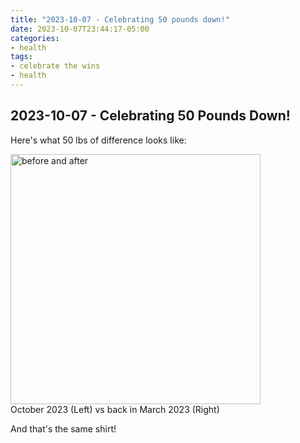 ```yaml
---
title: "2023-10-07 - Celebrating 50 pounds down!"
date: 2023-10-07T23:44:17-05:00
categories:
- health
tags:
- celebrate the wins
- health
---
```


## 2023-10-07 - Celebrating 50 Pounds Down!


Here's what 50 lbs of difference looks like:

<p>
<img src="/images/2023-10-7-before-and-after.jpg" alt="before and after" width="400" />
<br/>
October 2023 (Left) vs back in March 2023 (Right)
</p>

And that's the same shirt!


